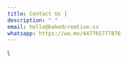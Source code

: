 ```yaml
---
title: Contact Us |
description: " "
email: hello@bakedcreative.co
whatsapp: https://wa.me/447765777876
---
```

\